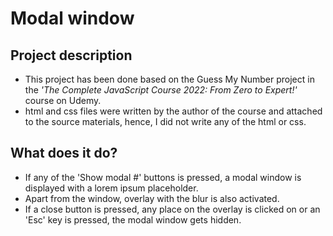 # Modal window

## Project description

- This project has been done based on the Guess My Number project in the _'The Complete JavaScript Course 2022: From Zero to Expert!'_ course on Udemy.
- html and css files were written by the author of the course and attached to the source materials, hence, I did not write any of the html or css.

## What does it do?

- If any of the 'Show modal #' buttons is pressed, a modal window is displayed with a lorem ipsum placeholder.
- Apart from the window, overlay with the blur is also activated.
- If a close button is pressed, any place on the overlay is clicked on or an 'Esc' key is pressed, the modal window gets hidden.
